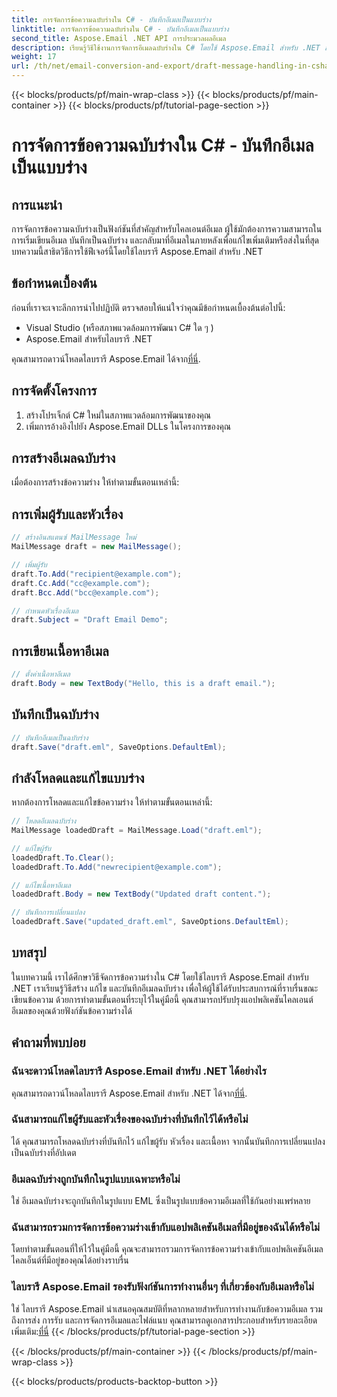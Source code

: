 ```yaml
---
title: การจัดการข้อความฉบับร่างใน C# - บันทึกอีเมลเป็นแบบร่าง
linktitle: การจัดการข้อความฉบับร่างใน C# - บันทึกอีเมลเป็นแบบร่าง
second_title: Aspose.Email .NET API การประมวลผลอีเมล
description: เรียนรู้วิธีใช้งานการจัดการอีเมลฉบับร่างใน C# โดยใช้ Aspose.Email สำหรับ .NET สร้าง แก้ไข และบันทึกฉบับร่างได้อย่างราบรื่น
weight: 17
url: /th/net/email-conversion-and-export/draft-message-handling-in-csharp-saving-email-as-draft/
---
```


{{< blocks/products/pf/main-wrap-class >}}
{{< blocks/products/pf/main-container >}}
{{< blocks/products/pf/tutorial-page-section >}}

# การจัดการข้อความฉบับร่างใน C# - บันทึกอีเมลเป็นแบบร่าง


## การแนะนำ

การจัดการข้อความฉบับร่างเป็นฟังก์ชันที่สำคัญสำหรับไคลเอนต์อีเมล ผู้ใช้มักต้องการความสามารถในการเริ่มเขียนอีเมล บันทึกเป็นฉบับร่าง และกลับมาที่อีเมลในภายหลังเพื่อแก้ไขเพิ่มเติมหรือส่งในที่สุด บทความนี้สาธิตวิธีการใช้ฟีเจอร์นี้โดยใช้ไลบรารี Aspose.Email สำหรับ .NET

## ข้อกำหนดเบื้องต้น

ก่อนที่เราจะเจาะลึกการนำไปปฏิบัติ ตรวจสอบให้แน่ใจว่าคุณมีข้อกำหนดเบื้องต้นต่อไปนี้:

- Visual Studio (หรือสภาพแวดล้อมการพัฒนา C# ใด ๆ )
- Aspose.Email สำหรับไลบรารี .NET

 คุณสามารถดาวน์โหลดไลบรารี Aspose.Email ได้จาก[ที่นี่](https://releases.aspose.com/email/net).

## การจัดตั้งโครงการ

1. สร้างโปรเจ็กต์ C# ใหม่ในสภาพแวดล้อมการพัฒนาของคุณ
2. เพิ่มการอ้างอิงไปยัง Aspose.Email DLLs ในโครงการของคุณ

## การสร้างอีเมลฉบับร่าง

เมื่อต้องการสร้างข้อความร่าง ให้ทำตามขั้นตอนเหล่านี้:

## การเพิ่มผู้รับและหัวเรื่อง

```csharp
// สร้างอินสแตนซ์ MailMessage ใหม่
MailMessage draft = new MailMessage();

// เพิ่มผู้รับ
draft.To.Add("recipient@example.com");
draft.Cc.Add("cc@example.com");
draft.Bcc.Add("bcc@example.com");

// กำหนดหัวเรื่องอีเมล
draft.Subject = "Draft Email Demo";
```

## การเขียนเนื้อหาอีเมล

```csharp
// ตั้งค่าเนื้อหาอีเมล
draft.Body = new TextBody("Hello, this is a draft email.");
```

## บันทึกเป็นฉบับร่าง

```csharp
// บันทึกอีเมลเป็นฉบับร่าง
draft.Save("draft.eml", SaveOptions.DefaultEml);
```

## กำลังโหลดและแก้ไขแบบร่าง

หากต้องการโหลดและแก้ไขข้อความร่าง ให้ทำตามขั้นตอนเหล่านี้:

```csharp
// โหลดอีเมลฉบับร่าง
MailMessage loadedDraft = MailMessage.Load("draft.eml");

// แก้ไขผู้รับ
loadedDraft.To.Clear();
loadedDraft.To.Add("newrecipient@example.com");

// แก้ไขเนื้อหาอีเมล
loadedDraft.Body = new TextBody("Updated draft content.");

// บันทึกการเปลี่ยนแปลง
loadedDraft.Save("updated_draft.eml", SaveOptions.DefaultEml);
```

## บทสรุป

ในบทความนี้ เราได้ศึกษาวิธีจัดการข้อความร่างใน C# โดยใช้ไลบรารี Aspose.Email สำหรับ .NET เราเรียนรู้วิธีสร้าง แก้ไข และบันทึกอีเมลฉบับร่าง เพื่อให้ผู้ใช้ได้รับประสบการณ์ที่ราบรื่นขณะเขียนข้อความ ด้วยการทำตามขั้นตอนที่ระบุไว้ในคู่มือนี้ คุณสามารถปรับปรุงแอปพลิเคชันไคลเอนต์อีเมลของคุณด้วยฟังก์ชันข้อความร่างได้

## คำถามที่พบบ่อย

### ฉันจะดาวน์โหลดไลบรารี Aspose.Email สำหรับ .NET ได้อย่างไร

 คุณสามารถดาวน์โหลดไลบรารี Aspose.Email สำหรับ .NET ได้จาก[ที่นี่](https://releases.aspose.com/email/net).

### ฉันสามารถแก้ไขผู้รับและหัวเรื่องของฉบับร่างที่บันทึกไว้ได้หรือไม่

ได้ คุณสามารถโหลดฉบับร่างที่บันทึกไว้ แก้ไขผู้รับ หัวเรื่อง และเนื้อหา จากนั้นบันทึกการเปลี่ยนแปลงเป็นฉบับร่างที่อัปเดต

### อีเมลฉบับร่างถูกบันทึกในรูปแบบเฉพาะหรือไม่

ใช่ อีเมลฉบับร่างจะถูกบันทึกในรูปแบบ EML ซึ่งเป็นรูปแบบข้อความอีเมลที่ใช้กันอย่างแพร่หลาย

### ฉันสามารถรวมการจัดการข้อความร่างเข้ากับแอปพลิเคชันอีเมลที่มีอยู่ของฉันได้หรือไม่

โดยทำตามขั้นตอนที่ให้ไว้ในคู่มือนี้ คุณจะสามารถรวมการจัดการข้อความร่างเข้ากับแอปพลิเคชันอีเมลไคลเอ็นต์ที่มีอยู่ของคุณได้อย่างราบรื่น

### ไลบรารี Aspose.Email รองรับฟังก์ชันการทำงานอื่นๆ ที่เกี่ยวข้องกับอีเมลหรือไม่

 ใช่ ไลบรารี Aspose.Email นำเสนอคุณสมบัติที่หลากหลายสำหรับการทำงานกับข้อความอีเมล รวมถึงการส่ง การรับ และการจัดการอีเมลและไฟล์แนบ คุณสามารถดูเอกสารประกอบสำหรับรายละเอียดเพิ่มเติม:[ที่นี่](https://reference.aspose.com)
{{< /blocks/products/pf/tutorial-page-section >}}

{{< /blocks/products/pf/main-container >}}
{{< /blocks/products/pf/main-wrap-class >}}

{{< blocks/products/products-backtop-button >}}
